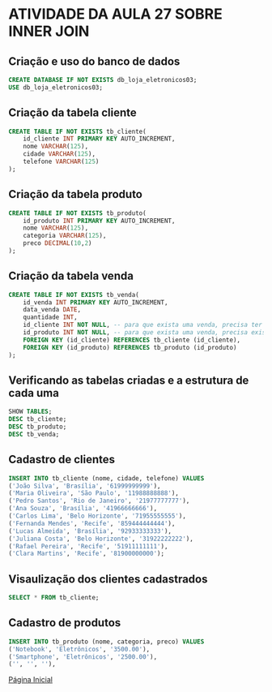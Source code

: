 # ATIVIDADE DA AULA 27 SOBRE INNER JOIN

## Criação e uso do banco de dados

```SQL
CREATE DATABASE IF NOT EXISTS db_loja_eletronicos03;
USE db_loja_eletronicos03;
```

## Criação da tabela cliente

```SQL
CREATE TABLE IF NOT EXISTS tb_cliente(
    id_cliente INT PRIMARY KEY AUTO_INCREMENT,
    nome VARCHAR(125),
    cidade VARCHAR(125),
    telefone VARCHAR(125)
);
```

## Criação da tabela produto

```SQL
CREATE TABLE IF NOT EXISTS tb_produto(
    id_produto INT PRIMARY KEY AUTO_INCREMENT,
    nome VARCHAR(125),
    categoria VARCHAR(125),
    preco DECIMAL(10,2)
);
```

## Criação da tabela venda

```SQL
CREATE TABLE IF NOT EXISTS tb_venda(
    id_venda INT PRIMARY KEY AUTO_INCREMENT,
    data_venda DATE,
    quantidade INT,
    id_cliente INT NOT NULL, -- para que exista uma venda, precisa ter no mínimo 1 cliente
    id_produto INT NOT NULL, -- para que exista uma venda, precisa existir no mínimo 1 produto comprado
    FOREIGN KEY (id_cliente) REFERENCES tb_cliente (id_cliente),
    FOREIGN KEY (id_produto) REFERENCES tb_produto (id_produto)
);
```

## Verificando as tabelas criadas e a estrutura de cada uma

```SQL
SHOW TABLES;
DESC tb_cliente;
DESC tb_produto;
DESC tb_venda;
```

## Cadastro de clientes

```SQL
INSERT INTO tb_cliente (nome, cidade, telefone) VALUES
('João Silva', 'Brasília', '61999999999'),
('Maria Oliveira', 'São Paulo', '11988888888'),
('Pedro Santos', 'Rio de Janeiro', '21977777777'),
('Ana Souza', 'Brasília', '41966666666'),
('Carlos Lima', 'Belo Horizonte', '71955555555'),
('Fernanda Mendes', 'Recife', '859444444444'),
('Lucas Almeida', 'Brasília', '92933333333'),
('Juliana Costa', 'Belo Horizonte', '31922222222'),
('Rafael Pereira', 'Recife', '51911111111'),
('Clara Martins', 'Recife', '81900000000');
```

## Visaulização dos clientes cadastrados

```SQL
SELECT * FROM tb_cliente;
```

## Cadastro de produtos

```SQL
INSERT INTO tb_produto (nome, categoria, preco) VALUES
('Notebook', 'Eletrônicos', '3500.00'),
('Smartphone', 'Eletrônicos', '2500.00'),
('', '', ''),
```

[Página Inicial](../README.md)
